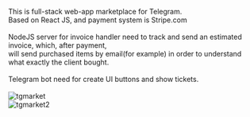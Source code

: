 This is full-stack web-app marketplace for Telegram. <br>
Based on React JS, and payment system is Stripe.com <br>
<br>
NodeJS server for invoice handler need to track and send an estimated invoice, which, after payment, <br>
will send purchased items by email(for example) in order to understand what exactly the client bought. <br>
<br>
Telegram bot need for create UI buttons and show tickets.
<br>
<br>
![tgmarket](https://github.com/DanielNikitin/tg-react-market/assets/90585324/a44601c0-fdb4-45eb-bc0e-54f3d037e4a8) <br>
![tgmarket2](https://github.com/DanielNikitin/tg-react-market/assets/90585324/d5f2b6f8-9005-4b40-b6f9-830a2c5881f2) <br>

